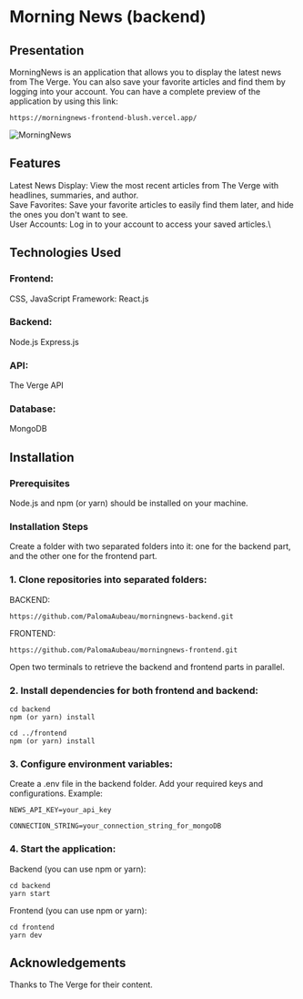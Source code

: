 # Morning News (backend)
## Presentation
MorningNews is an application that allows you to display the latest news from The Verge. You can also save your favorite articles and find them by logging into your account.
You can have a complete preview of the application by using this link:
```
https://morningnews-frontend-blush.vercel.app/
```
![MorningNews](https://github.com/PalomaAubeau/morningnews-backend/assets/154338327/06610301-7e11-414c-98f0-6b30ad11ecb4)

## Features
Latest News Display: View the most recent articles from The Verge with headlines, summaries, and author.\
Save Favorites: Save your favorite articles to easily find them later, and hide the ones you don't want to see.\
User Accounts: Log in to your account to access your saved articles.\

## Technologies Used
### Frontend:
CSS, JavaScript
Framework: React.js

### Backend:
Node.js
Express.js

### API:
The Verge API

### Database:
MongoDB


## Installation
### Prerequisites
Node.js and npm (or yarn) should be installed on your machine.

### Installation Steps
Create a folder with two separated folders into it: one for the backend part, and the other one for the frontend part.
### 1. Clone repositories into  separated folders:

BACKEND:
```
https://github.com/PalomaAubeau/morningnews-backend.git
```
FRONTEND:
```
https://github.com/PalomaAubeau/morningnews-frontend.git
```
Open two terminals to retrieve the backend and frontend parts in parallel.
### 2. Install dependencies for both frontend and backend:

```
cd backend
npm (or yarn) install
```
```
cd ../frontend
npm (or yarn) install
```

### 3. Configure environment variables:
Create a .env file in the backend folder.
Add your required keys and configurations.
Example:
```
NEWS_API_KEY=your_api_key
```
```
CONNECTION_STRING=your_connection_string_for_mongoDB
```
### 4. Start the application:
Backend (you can use npm or yarn):
```
cd backend
yarn start
```
Frontend (you can use npm or yarn):
```
cd frontend
yarn dev
```

## Acknowledgements
Thanks to The Verge for their content.
